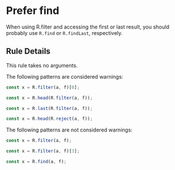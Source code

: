 # Prefer find

When using R.filter and accessing the first or last result, you should probably use `R.find` or `R.findLast`, respectively.

## Rule Details

This rule takes no arguments.

The following patterns are considered warnings:

```js
const x = R.filter(a, f)[0];
```

```js
const x = R.head(R.filter(a, f));
```

```js
const x = R.last(R.filter(a, f));
```

```js
const x = R.head(R.reject(a, f));
```

The following patterns are not considered warnings:

```js
const x = R.filter(a, f);
```

```js
const x = R.filter(a, f)[3];
```

```js
const x = R.find(a, f);
```
